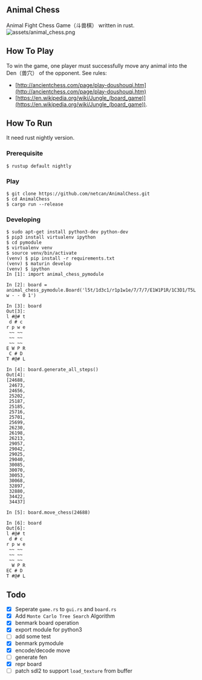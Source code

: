 ## Animal Chess
Animal Fight Chess Game（斗兽棋） written in rust.
![assets/animal_chess.png](assets/animal_chess.png)

## How To Play
To win the game, one player must successfully move any animal into the Den（兽穴） of the opponent.
See rules:
- [http://ancientchess.com/page/play-doushouqi.htm](http://ancientchess.com/page/play-doushouqi.htm)
- [https://en.wikipedia.org/wiki/Jungle_(board_game)](https://en.wikipedia.org/wiki/Jungle_(board_game)).

## How To Run
It need rust nightly version.

### Prerequisite
```
$ rustup default nightly
```

### Play
```
$ git clone https://github.com/netcan/AnimalChess.git
$ cd AnimalChess
$ cargo run --release
```

### Developing
```
$ sudo apt-get install python3-dev python-dev
$ pip3 install virtualenv ipython
$ cd pymodule
$ virtualenv venv
$ source venv/bin/activate
(venv) $ pip install -r requirements.txt
(venv) $ maturin develop
(venv) $ ipython
In [1]: import animal_chess_pymodule

In [2]: board = animal_chess_pymodule.Board('l5t/1d3c1/r1p1w1e/7/7/7/E1W1P1R/1C3D1/T5L w - - 0 1')

In [3]: board
Out[3]:
l #@# t
 d # c
r p w e
 ~~ ~~
 ~~ ~~
 ~~ ~~
E W P R
 C # D
T #@# L

In [4]: board.generate_all_steps()
Out[4]:
[24688,
 24673,
 24656,
 25202,
 25187,
 25185,
 25716,
 25701,
 25699,
 26230,
 26198,
 26213,
 29057,
 29042,
 29025,
 29040,
 30085,
 30070,
 30053,
 30068,
 32897,
 32880,
 34422,
 34437]

In [5]: board.move_chess(24688)

In [6]: board
Out[6]:
l #@# t
 d # c
r p w e
 ~~ ~~
 ~~ ~~
 ~~ ~~
  W P R
EC # D
T #@# L
```

## Todo
- [x] Seperate `game.rs` to `gui.rs` and `board.rs`
- [x] Add `Monte Carlo Tree Search` Algorithm
- [x] benmark board operation
- [x] export module for python3
- [ ] add some test
- [x] benmark pymodule
- [x] encode/decode move
- [ ] generate fen
- [x] repr board
- [ ] patch sdl2 to support `load_texture` from buffer

